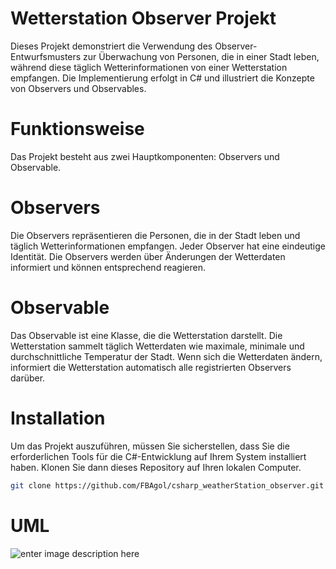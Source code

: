 # Wetterstation Observer Projekt

Dieses Projekt demonstriert die Verwendung des Observer-Entwurfsmusters zur Überwachung von Personen, die in einer Stadt leben, während diese täglich Wetterinformationen von einer Wetterstation empfangen. Die Implementierung erfolgt in C# und illustriert die Konzepte von Observers und Observables.

# Funktionsweise

Das Projekt besteht aus zwei Hauptkomponenten: Observers und Observable.

# Observers

Die Observers repräsentieren die Personen, die in der Stadt leben und täglich Wetterinformationen empfangen. Jeder Observer hat eine eindeutige Identität. Die Observers werden über Änderungen der Wetterdaten informiert und können entsprechend reagieren.

# Observable

Das Observable ist eine Klasse, die die Wetterstation darstellt. Die Wetterstation sammelt täglich Wetterdaten wie maximale, minimale und durchschnittliche Temperatur der Stadt. Wenn sich die Wetterdaten ändern, informiert die Wetterstation automatisch alle registrierten Observers darüber.

# Installation

Um das Projekt auszuführen, müssen Sie sicherstellen, dass Sie die erforderlichen Tools für die C#-Entwicklung auf Ihrem System installiert haben. Klonen Sie dann dieses Repository auf Ihren lokalen Computer.

```sh
git clone https://github.com/FBAgol/csharp_weatherStation_observer.git
```
# UML 

![enter image description here](/assests/uml.png)

